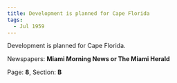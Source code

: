 ```yaml
---  
title: Development is planned for Cape Florida  
tags:  
  - Jul 1959  
---  
```

  
Development is planned for Cape Florida.  
  
Newspapers: **Miami Morning News or The Miami Herald**  
  
Page: **8**, Section: **B** 
